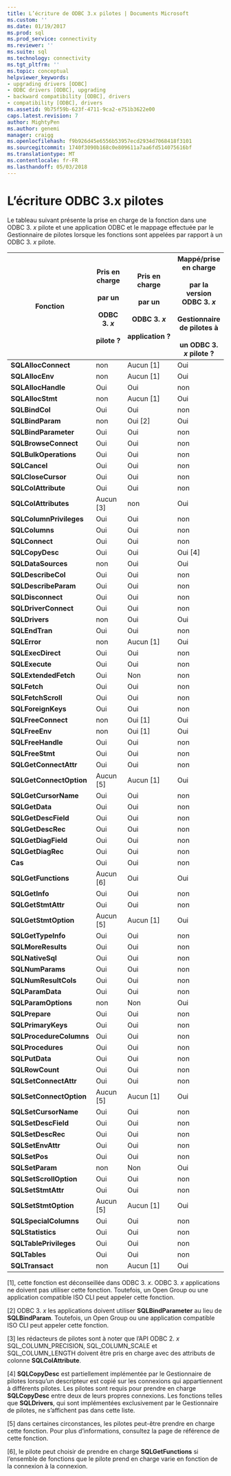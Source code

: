 ```yaml
---
title: L’écriture de ODBC 3.x pilotes | Documents Microsoft
ms.custom: ''
ms.date: 01/19/2017
ms.prod: sql
ms.prod_service: connectivity
ms.reviewer: ''
ms.suite: sql
ms.technology: connectivity
ms.tgt_pltfrm: ''
ms.topic: conceptual
helpviewer_keywords:
- upgrading drivers [ODBC]
- ODBC drivers [ODBC], upgrading
- backward compatibility [ODBC], drivers
- compatibility [ODBC], drivers
ms.assetid: 9b75f59b-623f-4711-9ca2-e751b3622e00
caps.latest.revision: 7
author: MightyPen
ms.author: genemi
manager: craigg
ms.openlocfilehash: f9b926d45e6556b53957ecd2934d7068418f3101
ms.sourcegitcommit: 1740f3090b168c0e809611a7aa6fd514075616bf
ms.translationtype: MT
ms.contentlocale: fr-FR
ms.lasthandoff: 05/03/2018
---
```

# <a name="writing-odbc-3x-drivers"></a>L’écriture ODBC 3.x pilotes
Le tableau suivant présente la prise en charge de la fonction dans une ODBC 3. *x* pilote et une application ODBC et le mappage effectuée par le Gestionnaire de pilotes lorsque les fonctions sont appelées par rapport à un ODBC 3. *x* pilote.  
  
|Fonction|Pris en charge<br /><br /> par un<br /><br /> ODBC 3. *x*<br /><br /> pilote ?|Pris en charge<br /><br /> par un<br /><br /> ODBC 3. *x*<br /><br /> application ?|Mappé/prise en charge<br /><br /> par la version ODBC 3. *x*<br /><br /> Gestionnaire de pilotes à<br /><br /> un ODBC 3. *x* pilote ?|  
|--------------|----------------------------------------------------|---------------------------------------------------------|---------------------------------------------------------------------------------------------|  
|**SQLAllocConnect**|non|Aucun [1]|Oui|  
|**SQLAllocEnv**|non|Aucun [1]|Oui|  
|**SQLAllocHandle**|Oui|Oui|non|  
|**SQLAllocStmt**|non|Aucun [1]|Oui|  
|**SQLBindCol**|Oui|Oui|non|  
|**SQLBindParam**|non|Oui [2]|Oui|  
|**SQLBindParameter**|Oui|Oui|non|  
|**SQLBrowseConnect**|Oui|Oui|non|  
|**SQLBulkOperations**|Oui|Oui|non|  
|**SQLCancel**|Oui|Oui|non|  
|**SQLCloseCursor**|Oui|Oui|non|  
|**SQLColAttribute**|Oui|Oui|non|  
|**SQLColAttributes**|Aucun [3]|non|Oui|  
|**SQLColumnPrivileges**|Oui|Oui|non|  
|**SQLColumns**|Oui|Oui|non|  
|**SQLConnect**|Oui|Oui|non|  
|**SQLCopyDesc**|Oui|Oui|Oui [4]|  
|**SQLDataSources**|non|Oui|Oui|  
|**SQLDescribeCol**|Oui|Oui|non|  
|**SQLDescribeParam**|Oui|Oui|non|  
|**SQLDisconnect**|Oui|Oui|non|  
|**SQLDriverConnect**|Oui|Oui|non|  
|**SQLDrivers**|non|Oui|Oui|  
|**SQLEndTran**|Oui|Oui|non|  
|**SQLError**|non|Aucun [1]|Oui|  
|**SQLExecDirect**|Oui|Oui|non|  
|**SQLExecute**|Oui|Oui|non|  
|**SQLExtendedFetch**|Oui|Non|non|  
|**SQLFetch**|Oui|Oui|non|  
|**SQLFetchScroll**|Oui|Oui|non|  
|**SQLForeignKeys**|Oui|Oui|non|  
|**SQLFreeConnect**|non|Oui [1]|Oui|  
|**SQLFreeEnv**|non|Oui [1]|Oui|  
|**SQLFreeHandle**|Oui|Oui|non|  
|**SQLFreeStmt**|Oui|Oui|non|  
|**SQLGetConnectAttr**|Oui|Oui|non|  
|**SQLGetConnectOption**|Aucun [5]|Aucun [1]|Oui|  
|**SQLGetCursorName**|Oui|Oui|non|  
|**SQLGetData**|Oui|Oui|non|  
|**SQLGetDescField**|Oui|Oui|non|  
|**SQLGetDescRec**|Oui|Oui|non|  
|**SQLGetDiagField**|Oui|Oui|non|  
|**SQLGetDiagRec**|Oui|Oui|non|  
|**Cas**|Oui|Oui|non|  
|**SQLGetFunctions**|Aucun [6]|Oui|Oui|  
|**SQLGetInfo**|Oui|Oui|non|  
|**SQLGetStmtAttr**|Oui|Oui|non|  
|**SQLGetStmtOption**|Aucun [5]|Aucun [1]|Oui|  
|**SQLGetTypeInfo**|Oui|Oui|non|  
|**SQLMoreResults**|Oui|Oui|non|  
|**SQLNativeSql**|Oui|Oui|non|  
|**SQLNumParams**|Oui|Oui|non|  
|**SQLNumResultCols**|Oui|Oui|non|  
|**SQLParamData**|Oui|Oui|non|  
|**SQLParamOptions**|non|Non|Oui|  
|**SQLPrepare**|Oui|Oui|non|  
|**SQLPrimaryKeys**|Oui|Oui|non|  
|**SQLProcedureColumns**|Oui|Oui|non|  
|**SQLProcedures**|Oui|Oui|non|  
|**SQLPutData**|Oui|Oui|non|  
|**SQLRowCount**|Oui|Oui|non|  
|**SQLSetConnectAttr**|Oui|Oui|non|  
|**SQLSetConnectOption**|Aucun [5]|Aucun [1]|Oui|  
|**SQLSetCursorName**|Oui|Oui|non|  
|**SQLSetDescField**|Oui|Oui|non|  
|**SQLSetDescRec**|Oui|Oui|non|  
|**SQLSetEnvAttr**|Oui|Oui|non|  
|**SQLSetPos**|Oui|Oui|non|  
|**SQLSetParam**|non|Non|Oui|  
|**SQLSetScrollOption**|Oui|Oui|non|  
|**SQLSetStmtAttr**|Oui|Oui|non|  
|**SQLSetStmtOption**|Aucun [5]|Aucun [1]|Oui|  
|**SQLSpecialColumns**|Oui|Oui|non|  
|**SQLStatistics**|Oui|Oui|non|  
|**SQLTablePrivileges**|Oui|Oui|non|  
|**SQLTables**|Oui|Oui|non|  
|**SQLTransact**|non|Aucun [1]|Oui|  
  
 [1], cette fonction est déconseillée dans ODBC 3. *x*. ODBC 3. *x* applications ne doivent pas utiliser cette fonction. Toutefois, un Open Group ou une application compatible ISO CLI peut appeler cette fonction.  
  
 [2] ODBC 3. *x* les applications doivent utiliser **SQLBindParameter** au lieu de **SQLBindParam**. Toutefois, un Open Group ou une application compatible ISO CLI peut appeler cette fonction.  
  
 [3] les rédacteurs de pilotes sont à noter que l’API ODBC 2. *x* SQL_COLUMN_PRECISION, SQL_COLUMN_SCALE et SQL_COLUMN_LENGTH doivent être pris en charge avec des attributs de colonne **SQLColAttribute**.  
  
 [4] **SQLCopyDesc** est partiellement implémentée par le Gestionnaire de pilotes lorsqu’un descripteur est copié sur les connexions qui appartiennent à différents pilotes. Les pilotes sont requis pour prendre en charge **SQLCopyDesc** entre deux de leurs propres connexions. Les fonctions telles que **SQLDrivers**, qui sont implémentées exclusivement par le Gestionnaire de pilotes, ne s’affichent pas dans cette liste.  
  
 [5] dans certaines circonstances, les pilotes peut-être prendre en charge cette fonction. Pour plus d’informations, consultez la page de référence de cette fonction.  
  
 [6], le pilote peut choisir de prendre en charge **SQLGetFunctions** si l’ensemble de fonctions que le pilote prend en charge varie en fonction de la connexion à la connexion.
